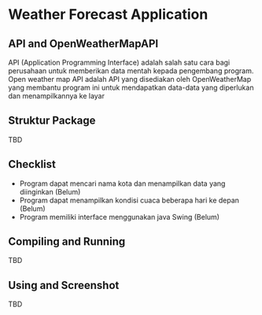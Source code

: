 # Weather Forecast Application

## API and OpenWeatherMapAPI

API (Application Programming Interface) adalah salah satu cara bagi perusahaan untuk memberikan data mentah kepada pengembang program. Open weather map API adalah API yang disediakan oleh OpenWeatherMap yang membantu program ini untuk mendapatkan data-data yang diperlukan dan menampilkannya ke layar

## Struktur Package

TBD

## Checklist

- Program dapat mencari nama kota dan menampilkan data yang diinginkan (Belum)
- Program dapat menampilkan kondisi cuaca beberapa hari ke depan (Belum)
- Program memiliki interface menggunakan java Swing (Belum)

## Compiling and Running

TBD

## Using and Screenshot

TBD